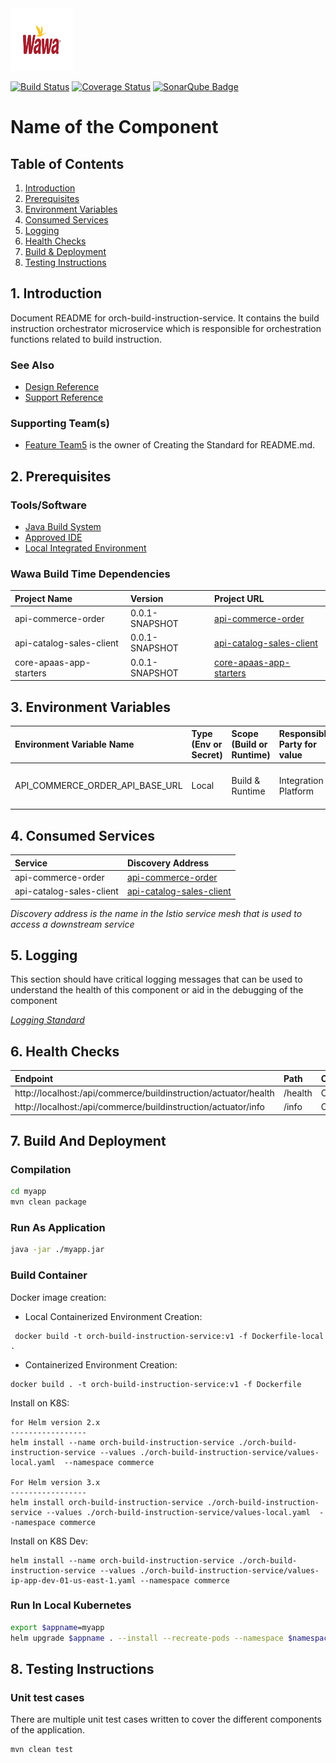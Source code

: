 <img src="docs/images/wawa.jpg" width="100" height="100"/>

[![Build Status](https://travis-ci.org/openmrs/openmrs-core.svg?branch=master)](https://google.com/) [![Coverage Status](https://coveralls.io/repos/github/openmrs/openmrs-core/badge.svg?branch=master)](https://google.com/) [![SonarQube Badge](https://api.codacy.com/project/badge/Grade/a51303ee46c34775a7c31c8d6016da6b)](https://codefresh.io/steps/)

# Name of the Component

## Table of Contents

1. [Introduction](#1-Introduction)
2. [Prerequisites](#2-Prerequisites)
3. [Environment Variables](#3-environment-variables)
4. [Consumed Services](#4-consumed-services)
5. [Logging](#6-logging)
6. [Health Checks](#7-health-checks)
7. [Build & Deployment](#8-build-and-deployment)
8. [Testing Instructions](#9-testing-instructions)

## 1. Introduction

Document README for orch-build-instruction-service.
It contains the build instruction orchestrator microservice which is responsible for orchestration functions related to build instruction.


### See Also
* [Design Reference](docs/DESIGN.md)
* [Support Reference](docs/SUPPORT.md)

### Supporting Team(s)
* <ins>Feature Team5</ins> is the owner of Creating the Standard for README.md.

## 2. Prerequisites
### Tools/Software

* [Java Build System](https://wawaappdev.atlassian.net/wiki/spaces/KM/pages/328830959/Java)
* [Approved IDE](https://wawaappdev.atlassian.net/wiki/spaces/KM/pages/329352164/IDE)
* [Local Integrated Environment](https://wawaappdev.atlassian.net/wiki/spaces/KM/pages/447155015/Local+Docker+Desktop+Kubernetes+Istio+Kafka+Mongo+Development)
    
### Wawa Build Time Dependencies

| Project Name         | Version       |  Project URL  |   
|:---------------------|:--------------|:--------------------------------------------------------|      
| api-commerce-order          |  0.0.1-SNAPSHOT      | [ api-commerce-order  ](https://github.com/wawa/api-commerce-order) |
| api-catalog-sales-client       |  0.0.1-SNAPSHOT    | [api-catalog-sales-client](https://github.com/wawa/api-catalog-sales) |
| core-apaas-app-starters       |  0.0.1-SNAPSHOT     | [core-apaas-app-starters](https://github.com/wawa/core-apaas-app-starters/tree/master/starters) |



## 3. Environment Variables

|Environment Variable Name | Type (Env or Secret)  |  Scope (Build or Runtime)    | Responsible Party for value  | Purpose | Comment(s)  |   
|:-------------------------|:----------------------|:-----------------------------|:-----------------------------|:--------|:------------|      
|  API_COMMERCE_ORDER_API_BASE_URL    |    Local        |    Build & Runtime       |  Integration Platform    |           |  Scope of this variable changes at run time|


## 4. Consumed Services
| Service             | Discovery Address       |   
|:--------------------|:------------------------|   
|  api-commerce-order           |  [api-commerce-order](https://github.com/wawa/api-commerce-order) |
|  api-catalog-sales-client       | [api-catalog-sales-client](https://github.com/wawa/api-catalog-sales) |

*Discovery address is the name in the Istio service mesh that is used to access a downstream service*


## 5. Logging

 This section should have critical logging messages that can be used to understand the health of this component or aid in the debugging of the component

*[Logging Standard](https://wawaappdev.atlassian.net/wiki/spaces/ENTERPRISE/pages/337412190/ST9.1-+Logging+Standard)*


## 6. Health Checks
| Endpoint             | Path               |   Content     |
|:--------------------|:--------------------|---------------|   
|  http://localhost:<port>/api/commerce/buildinstruction/actuator/health      |  /health         |   OK          |
|  http://localhost:<port>/api/commerce/buildinstruction/actuator/info   |  /info          |   OK          |




## 7. Build And Deployment
### Compilation
```bash
cd myapp
mvn clean package
```

### Run As Application
```bash
java -jar ./myapp.jar
```

### Build Container
Docker image creation:

* Local Containerized Environment Creation:
```
 docker build -t orch-build-instruction-service:v1 -f Dockerfile-local .
```
* Containerized Environment Creation:
```
docker build . -t orch-build-instruction-service:v1 -f Dockerfile
```

Install on K8S:
```
for Helm version 2.x
-----------------
helm install --name orch-build-instruction-service ./orch-build-instruction-service --values ./orch-build-instruction-service/values-local.yaml  --namespace commerce

For Helm version 3.x
-----------------
helm install orch-build-instruction-service ./orch-build-instruction-service --values ./orch-build-instruction-service/values-local.yaml  --namespace commerce
```

Install on K8S Dev:
```
helm install --name orch-build-instruction-service ./orch-build-instruction-service --values ./orch-build-instruction-service/values-ip-app-dev-01-us-east-1.yaml --namespace commerce
```


### Run In Local Kubernetes
```bash
export $appname=myapp
helm upgrade $appname . --install --recreate-pods --namespace $namespace --version $appversion --values $values
```

## 8. Testing Instructions 
### Unit test cases
There are multiple unit test cases written to cover the different components of the application.

```
mvn clean test
```

